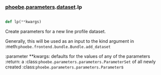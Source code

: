 ### [phoebe](phoebe.md).[parameters](phoebe.parameters.md).[dataset](phoebe.parameters.dataset.md).lp

```py

def lp(**kwargs)

```



Create parameters for a new line profile dataset.

Generally, this will be used as an input to the kind argument in
:meth:`phoebe.frontend.bundle.Bundle.add_dataset`

:parameter **kwargs: defaults for the values of any of the parameters
:return: a :class:`phoebe.parameters.parameters.ParameterSet` of all newly
    created :class:`phoebe.parameters.parameters.Parameter`s

